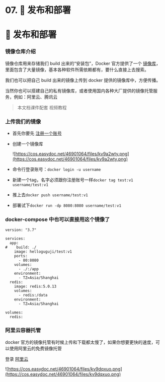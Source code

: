 # 07. 🚚 发布和部署

# 🚚 发布和部署

### 镜像仓库介绍

镜像仓库用来存储我们 build 出来的“安装包”，Docker 官方提供了一个 [镜像库](https://hub.docker.com/)，里面包含了大量镜像，基本各种软件所需依赖都有，要什么直接上去搜索。

我们也可以把自己 build 出来的镜像上传到 docker 提供的镜像库中，方便传播。

当然你也可以搭建自己的私有镜像库，或者使用国内各种大厂提供的镜像托管服务，例如：阿里云、腾讯云

> 本文档课件配套 视频教程
> 

### 上传我们的镜像

- 首先你要先 [注册一个账号](https://hub.docker.com/)
- 创建一个镜像库
    
    ![https://cos.easydoc.net/46901064/files/kv9a2wty.png](https://cos.easydoc.net/46901064/files/kv9a2wty.png)
    
- 命令行登录账号：`docker login -u username`
- 新建一个tag，名字必须跟你注册账号一样`docker tag test:v1 username/test:v1`
- 推上去`docker push username/test:v1`
- 部署试下`docker run -dp 8080:8080 username/test:v1`

### docker-compose 中也可以直接用这个镜像了

```
version: "3.7"

services:
  app:
#    build: ./
    image: helloguguji/test:v1
    ports:
      - 80:8080
    volumes:
      - ./:/app
    environment:
      - TZ=Asia/Shanghai
  redis:
    image: redis:5.0.13
    volumes:
      - redis:/data
    environment:
      - TZ=Asia/Shanghai

volumes:
  redis:
```

### 阿里云容器托管

docker 官方的镜像托管有时候上传和下载都太慢了，如果你想要更快的速度，可以使用阿里云的免费镜像托管

登录 [阿里云](https://www.aliyun.com/)

![https://cos.easydoc.net/46901064/files/kv9dqxuo.png](https://cos.easydoc.net/46901064/files/kv9dqxuo.png)